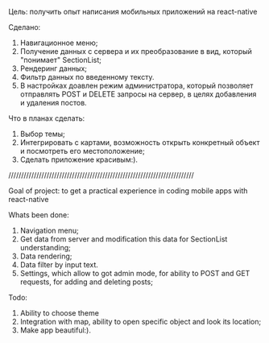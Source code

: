 Цель: получить опыт написания мобильных приложений на react-native

Сделано:

1. Навигационное меню;
2. Получение данных с сервера и их преобразование в вид, который "понимает" SectionList;
3. Рендеринг данных;
4. Фильтр данных по введенному тексту.
5. В настройках доавлен режим администратора, который позволяет отправлять POST и DELETE запросы на сервер, в целях добавления и удаления постов.

Что в планах сделать:

1. Выбор темы;
2. Интегрировать с картами, возможность открыть конкретный объект и посмотреть его местоположение;
3. Сделать приложение красивым:).

/////////////////////////////////////////////////////////////////////////

Goal of project: to get a practical experience in coding mobile apps with react-native

Whats been done:

1. Navigation menu;
2. Get data from server and modification this data for SectionList understanding;
3. Data rendering;
4. Data filter by input text.
5. Settings, which allow to got admin mode, for ability to POST and GET requests, for adding and deleting posts;

Todo:

1. Ability to choose theme
2. Integration with map, ability to open specific object and look its location;
3. Make app beautiful:).
